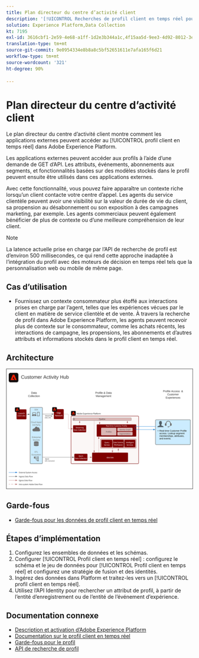```yaml
---
title: Plan directeur du centre d’activité client
description: '[!UICONTROL Recherches de profil client en temps réel pour fournir un contexte pour l’aide et les ventes assistées par un agent.]'
solution: Experience Platform,Data Collection
kt: 7195
exl-id: 3616cbf1-2e59-4e68-a1ff-1d2e3b344a1c,4f15aa5d-9ee3-4d92-8012-3e2f0c0d615f
translation-type: tm+mt
source-git-commit: 9e0954334e8b8a8c5bf52651611e7afa165f6d21
workflow-type: tm+mt
source-wordcount: '321'
ht-degree: 90%

---
```


# Plan directeur du centre d’activité client

Le plan directeur du centre d’activité client montre comment les applications externes peuvent accéder au [!UICONTROL profil client en temps réel] dans Adobe Experience Platform.

Les applications externes peuvent accéder aux profils à l’aide d’une demande de GET d’API. Les attributs, événements, abonnements aux segments, et fonctionnalités basées sur des modèles stockés dans le profil peuvent ensuite être utilisés dans ces applications externes.

Avec cette fonctionnalité, vous pouvez faire apparaître un contexte riche lorsqu’un client contacte votre centre d’appel. Les agents du service clientèle peuvent avoir une visibilité sur la valeur de durée de vie du client, sa propension au désabonnement ou son exposition à des campagnes marketing, par exemple. Les agents commerciaux peuvent également bénéficier de plus de contexte ou d’une meilleure compréhension de leur client.

>[!NOTE]
>
>La latence actuelle prise en charge par l’API de recherche de profil est d’environ 500 millisecondes, ce qui rend cette approche inadaptée à l’intégration du profil avec des moteurs de décision en temps réel tels que la personnalisation web ou mobile de même page.

## Cas d’utilisation

* Fournissez un contexte consommateur plus étoffé aux interactions prises en charge par l’agent, telles que les expériences vécues par le client en matière de service clientèle et de vente. À travers la recherche de profil dans Adobe Experience Platform, les agents peuvent recevoir plus de contexte sur le consommateur, comme les achats récents, les interactions de campagne, les propensions, les abonnements et d’autres attributs et informations stockés dans le profil client en temps réel.

## Architecture

<img src="assets/customer_activity_hub.svg" alt="Architecture de référence pour le plan directeur du centre d’activité client" style="border:1px solid #4a4a4a" />

## Garde-fous

* [Garde-fous pour les données de profil client en temps réel](https://experienceleague.adobe.com/docs/experience-platform/profile/guardrails.html?lang=fr)

## Étapes d’implémentation

1. Configurez les ensembles de données et les schémas.
1. Configurer [!UICONTROL Profil client en temps réel] : configurez le schéma et le jeu de données pour [!UICONTROL Profil client en temps réel] et configurez une stratégie de fusion et des identités.
1. Ingérez des données dans Platform et traitez-les vers un [!UICONTROL profil client en temps réel].
1. Utilisez l’API Identity pour rechercher un attribut de profil, à partir de l’entité d’enregistrement ou de l’entité de l’événement d’expérience.

## Documentation connexe

* [Description et activation d’Adobe Experience Platform](https://helpx.adobe.com/fr/legal/product-descriptions/adobe-experience-platform0.html)
* [Documentation sur le profil client en temps réel](https://experienceleague.adobe.com/docs/experience-platform/profile/home.html?lang=fr)
* [Garde-fous pour le profil](https://experienceleague.adobe.com/docs/experience-platform/profile/guardrails.html)
* [API de recherche de profil](https://www.adobe.io/apis/experienceplatform/home/api-reference.html)
